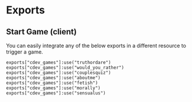 # Exports

## Start Game (client)

You can easily integrate any of the below exports in a different resource to trigger a game.

```etlua
exports["cdev_games"]:use("truthordare")
exports["cdev_games"]:use("would_you_rather")
exports["cdev_games"]:use("couplesquiz")
exports["cdev_games"]:use("aboutme")
exports["cdev_games"]:use("fetish")
exports["cdev_games"]:use("morally")
exports["cdev_games"]:use("sensualus")
```

